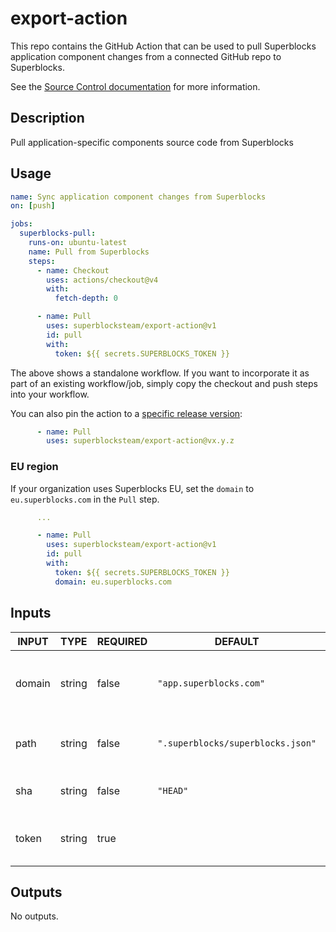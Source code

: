 # export-action

This repo contains the GitHub Action that can be used to pull Superblocks application component changes from a connected GitHub repo to Superblocks.

See the [Source Control documentation](https://docs.superblocks.com/development-lifecycle/source-control/) for more information.

## Description

<!-- AUTO-DOC-DESCRIPTION:START - Do not remove or modify this section -->

Pull application-specific components source code from Superblocks

<!-- AUTO-DOC-DESCRIPTION:END -->

## Usage

```yaml
name: Sync application component changes from Superblocks
on: [push]

jobs:
  superblocks-pull:
    runs-on: ubuntu-latest
    name: Pull from Superblocks
    steps:
      - name: Checkout
        uses: actions/checkout@v4
        with:
          fetch-depth: 0

      - name: Pull
        uses: superblocksteam/export-action@v1
        id: pull
        with:
          token: ${{ secrets.SUPERBLOCKS_TOKEN }}
```

The above shows a standalone workflow. If you want to incorporate it as part of an existing workflow/job, simply copy the checkout and push steps into your workflow.

You can also pin the action to a [specific release version](https://github.com/superblocksteam/export-action/releases):

```yaml
      - name: Pull
        uses: superblocksteam/export-action@vx.y.z
```

### EU region

If your organization uses Superblocks EU, set the `domain` to `eu.superblocks.com` in the `Pull` step.

```yaml
      ...

      - name: Pull
        uses: superblocksteam/export-action@v1
        id: pull
        with:
          token: ${{ secrets.SUPERBLOCKS_TOKEN }}
          domain: eu.superblocks.com
```

## Inputs

<!-- AUTO-DOC-INPUT:START - Do not remove or modify this section -->

| INPUT  |  TYPE  | REQUIRED |              DEFAULT              |                     DESCRIPTION                      |
|--------|--------|----------|-----------------------------------|------------------------------------------------------|
| domain | string |  false   |      `"app.superblocks.com"`      | The Superblocks domain where applications are hosted |
|  path  | string |  false   | `".superblocks/superblocks.json"` |   The relative path to the Superblocks config file   |
|  sha   | string |  false   |             `"HEAD"`              |              Commit to pull changes for              |
| token  | string |   true   |                                   |         The Superblocks access token to use          |

<!-- AUTO-DOC-INPUT:END -->

## Outputs

<!-- AUTO-DOC-OUTPUT:START - Do not remove or modify this section -->
No outputs.
<!-- AUTO-DOC-OUTPUT:END -->
